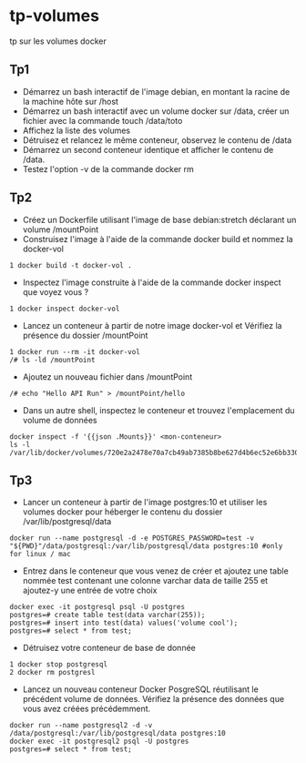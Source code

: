 # tp-volumes
tp sur les volumes docker

## Tp1
* Démarrez un bash interactif de l'image debian, en montant la racine de la machine hôte sur /host
* Démarrez un bash interactif avec un volume docker sur /data, créer un fichier avec la commande touch /data/toto
* Affichez la liste des volumes
* Détruisez et relancez le même conteneur, observez le contenu de /data
* Démarrez un second conteneur identique et afficher le contenu de /data.
* Testez l'option -v de la commande docker rm
## Tp2
* Créez un Dockerfile utilisant l'image de base debian:stretch déclarant un volume /mountPoint
* Construisez l'image à l'aide de la commande docker build et nommez la docker-vol
```
1 docker build -t docker-vol .
```
* Inspectez l'image construite à l'aide de la commande docker inspect que voyez vous ?
```
1 docker inspect docker-vol
```
* Lancez un conteneur à partir de notre image docker-vol et Vérifiez la présence du dossier /mountPoint
```
1 docker run --rm -it docker-vol
/# ls -ld /mountPoint
```
* Ajoutez un nouveau fichier dans /mountPoint
```
/# echo "Hello API Run" > /mountPoint/hello
```
* Dans un autre shell, inspectez le conteneur et trouvez l'emplacement du volume de données
```
docker inspect -f '{{json .Mounts}}' <mon-conteneur>
ls -l /var/lib/docker/volumes/720e2a2478e70a7cb49ab7385b8be627d4b6ec52e6bb33063e4144355d59592a/_data
```
## Tp3
* Lancer un conteneur à partir de l'image postgres:10 et utiliser les volumes docker pour héberger le contenu du dossier /var/lib/postgresql/data
```
docker run --name postgresql -d -e POSTGRES_PASSWORD=test -v "${PWD}"/data/postgresql:/var/lib/postgresql/data postgres:10 #only for linux / mac 
```
* Entrez dans le conteneur que vous venez de créer et ajoutez une table nommée test contenant une colonne varchar data de taille 255 et ajoutez-y une entrée de votre choix
```
docker exec -it postgresql psql -U postgres
postgres=# create table test(data varchar(255));
postgres=# insert into test(data) values('volume cool');
postgres=# select * from test;
```
* Détruisez votre conteneur de base de donnée
```
1 docker stop postgresql
2 docker rm postgresl
```
* Lancez un nouveau conteneur Docker PosgreSQL réutilisant le précédent volume de données. Vérifiez la présence des données que vous avez créées précédemment.
```
docker run --name postgresql2 -d -v /data/postgresql:/var/lib/postgresql/data postgres:10
docker exec -it postgresql2 psql -U postgres
postgres=# select * from test;
```


